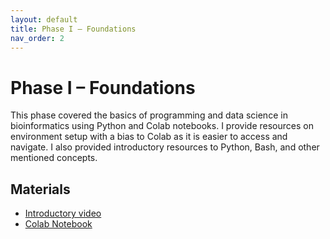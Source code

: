 ```yaml
---
layout: default
title: Phase I – Foundations
nav_order: 2
---
```


# Phase I – Foundations

This phase covered the basics of programming and data science in bioinformatics using Python and Colab notebooks. I provide resources on environment setup with a bias to Colab as it is easier to access and navigate. I also provided introductory resources to Python, Bash, and other mentioned concepts.

## Materials

- [Introductory video](https://youtu.be/eMDWS1Oo2JQ)
- [Colab Notebook](https://colab.research.google.com/drive/1Hy3ZA8OjdGXNseUVb3-krr6n34xRMKez?usp=sharing)
